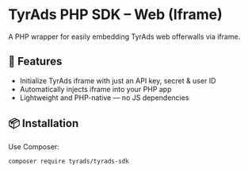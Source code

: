 # TyrAds PHP SDK – Web (Iframe)

A PHP wrapper for easily embedding TyrAds web offerwalls via iframe.

## 🚀 Features

- Initialize TyrAds iframe with just an API key, secret & user ID
- Automatically injects iframe into your PHP app
- Lightweight and PHP-native — no JS dependencies

## 📦 Installation

Use Composer:

```bash
composer require tyrads/tyrads-sdk
```
